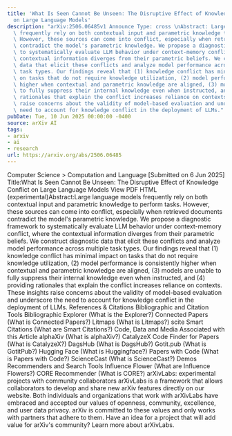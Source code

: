 ```yaml
---
title: 'What Is Seen Cannot Be Unseen: The Disruptive Effect of Knowledge Conflict
  on Large Language Models'
description: "arXiv:2506.06485v1 Announce Type: cross \nAbstract: Large language models\
  \ frequently rely on both contextual input and parametric knowledge to perform tasks.\
  \ However, these sources can come into conflict, especially when retrieved documents\
  \ contradict the model's parametric knowledge. We propose a diagnostic framework\
  \ to systematically evaluate LLM behavior under context-memory conflict, where the\
  \ contextual information diverges from their parametric beliefs. We construct diagnostic\
  \ data that elicit these conflicts and analyze model performance across multiple\
  \ task types. Our findings reveal that (1) knowledge conflict has minimal impact\
  \ on tasks that do not require knowledge utilization, (2) model performance is consistently\
  \ higher when contextual and parametric knowledge are aligned, (3) models are unable\
  \ to fully suppress their internal knowledge even when instructed, and (4) providing\
  \ rationales that explain the conflict increases reliance on contexts. These insights\
  \ raise concerns about the validity of model-based evaluation and underscore the\
  \ need to account for knowledge conflict in the deployment of LLMs."
pubDate: Tue, 10 Jun 2025 00:00:00 -0400
source: arXiv AI
tags:
- arxiv
- ai
- research
url: https://arxiv.org/abs/2506.06485
---
```


Computer Science > Computation and Language
[Submitted on 6 Jun 2025]
Title:What Is Seen Cannot Be Unseen: The Disruptive Effect of Knowledge Conflict on Large Language Models
View PDF HTML (experimental)Abstract:Large language models frequently rely on both contextual input and parametric knowledge to perform tasks. However, these sources can come into conflict, especially when retrieved documents contradict the model's parametric knowledge. We propose a diagnostic framework to systematically evaluate LLM behavior under context-memory conflict, where the contextual information diverges from their parametric beliefs. We construct diagnostic data that elicit these conflicts and analyze model performance across multiple task types. Our findings reveal that (1) knowledge conflict has minimal impact on tasks that do not require knowledge utilization, (2) model performance is consistently higher when contextual and parametric knowledge are aligned, (3) models are unable to fully suppress their internal knowledge even when instructed, and (4) providing rationales that explain the conflict increases reliance on contexts. These insights raise concerns about the validity of model-based evaluation and underscore the need to account for knowledge conflict in the deployment of LLMs.
References & Citations
Bibliographic and Citation Tools
Bibliographic Explorer (What is the Explorer?)
Connected Papers (What is Connected Papers?)
Litmaps (What is Litmaps?)
scite Smart Citations (What are Smart Citations?)
Code, Data and Media Associated with this Article
alphaXiv (What is alphaXiv?)
CatalyzeX Code Finder for Papers (What is CatalyzeX?)
DagsHub (What is DagsHub?)
Gotit.pub (What is GotitPub?)
Hugging Face (What is Huggingface?)
Papers with Code (What is Papers with Code?)
ScienceCast (What is ScienceCast?)
Demos
Recommenders and Search Tools
Influence Flower (What are Influence Flowers?)
CORE Recommender (What is CORE?)
arXivLabs: experimental projects with community collaborators
arXivLabs is a framework that allows collaborators to develop and share new arXiv features directly on our website.
Both individuals and organizations that work with arXivLabs have embraced and accepted our values of openness, community, excellence, and user data privacy. arXiv is committed to these values and only works with partners that adhere to them.
Have an idea for a project that will add value for arXiv's community? Learn more about arXivLabs.